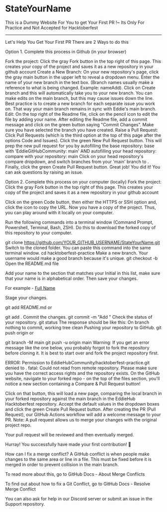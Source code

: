 # StateYourName
This is a Dummy Website For You to get Your First PR !~
Its Only For Practice and Not Accepted for Hacktoberfest

--------------------------------------------
Let's Help You Get Your First PR
There are 2 Ways to do this

Option 1. Complete this process in Github (in your browser)

Fork the project:
Click the gray Fork button in the top right of this page. This creates your copy of the project and saves it as a new repository in your github account
Create a New Branch:
On your new repository's page, click the gray main button in the upper left to reveal a dropdown menu.
Enter the name of your new branch in the text box. (Branch names usually make a reference to what is being changed. Example: nameAdd).
Click on Create branch <new branch name> and this will automatically take you to your new branch. You can make edits on the main branch, but this may cause issues down the line. Best practice is to create a new branch for each separate issue you work on. That way your main branch remains in sync with Eddie's main branch.
Edit:
On the top right of the Readme file, click on the pencil icon to edit the file by adding your name.
After editing the Readme file, add a commit message and click on the green button saying "Commit Changes". Make sure you have selected the branch you have created.
Raise a Pull Request:
Click Pull Requests (which is the third option at the top of this page after the options Code and Issues).
Click the green New Pull Request button. This will prep the new pull request for you by autofilling the base repository: base with 'EddieGitHubCommunity: main' AND autofilling your head repository: compare with your repository: main
Click on your head repository's compare dropdown, and switch branches from your 'main' branch to <new branch name>.
Finally, click the green Create Pull Request button. Great job! You did it!
You can ask questions by raising an issue.

Option 2. Complete this process on your computer (locally)
Fork the project: Click the gray Fork button in the top right of this page. This creates your copy of the project and saves it as a new repository in your github account

Click on the green Code button, then either the HTTPS or SSH option and, click the icon to copy the URL. Now you have a copy of the project. Thus, you can play around with it locally on your computer.

Run the following commands into a terminal window (Command Prompt, Powershell, Terminal, Bash, ZSH). Do this to download the forked copy of this repository to your computer.

  git clone https://github.com/YOUR_GITHUB_USERNAME/StateYourName.git
Switch to the cloned folder. You can paste this command into the same terminal window.
  cd hacktoberfest-practice
Make a new branch. Your username would make a good branch because it's unique.
  git checkout -b <name-of-new-branch>
Open the README.md file

Add your name to the section that matches your Initial in this list, make sure that your name is in alphabetical order. Then save your changes.

For example - [Full Name](https://github.com/your-username)

Stage your changes.

  git add README.md
or

  git add .
Commit the changes.
  git commit -m "Add <your-github-username>"
Check the status of your repository.
  git status
The response should be like this:
On branch <name-of-your-branch>
nothing to commit, working tree clean
Pushing your repository to GitHub.
  git push origin <name-of-your-branch>
or

  git branch -M main
  git push -u origin main
Warning: If you get an error message like the one below, you probably forgot to fork the repository before cloning it. It is best to start over and fork the project repository first.

ERROR: Permission to EddieHubCommunity/hacktoberfest-practice.git denied to <your-github-username>.
fatal: Could not read from remote repository.
Please make sure you have the correct access rights and the repository exists.
On the GitHub website, navigate to your forked repo - on the top of the files section, you'll notice a new section containing a Compare & Pull Request button!

Click on that button, this will load a new page, comparing the local branch in your forked repository against the main branch in the EddieHub Hacktoberfest repository. Accept the default values in the dropdown boxes and click the green Create Pull Request button. After creating the PR (Pull Request), our GitHub Actions workflow will add a welcome message to your PR. Note: A pull request allows us to merge your changes with the original project repo.

Your pull request will be reviewed and then eventually merged.

Hurray! You successfully have made your first contribution! 🎉

How can I fix a merge conflict?
A GitHub conflict is when people make changes to the same area or line in a file. This must be fixed before it is merged in order to prevent collision in the main branch.

To read more about this, go to GitHub Docs - About Merge Conflicts

To find out about how to fix a Git Conflict, go to GitHub Docs - Resolve Merge Conflict

You can also ask for help in our Discord server or submit an issue in the Support repository.

